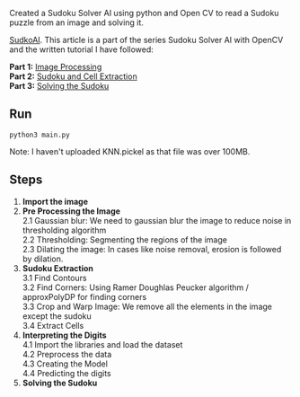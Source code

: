 Created a Sudoku Solver AI using python and Open CV to read a Sudoku puzzle from an image and solving it. 

[SudkoAI](https://becominghuman.ai/image-processing-sudokuai-opencv-45380715a629). This article is a part of the series Sudoku Solver AI with OpenCV and the written tutorial I have followed:

**Part 1:** [Image Processing](https://becominghuman.ai/image-processing-sudokuai-opencv-45380715a629) \
**Part 2:** [Sudoku and Cell Extraction](https://becominghuman.ai/sudoku-and-cell-extraction-sudokuai-opencv-38b603066066) \
**Part 3:** [Solving the Sudoku](https://becominghuman.ai/part-3-solving-the-sudoku-ai-solver-13f64a090922)


## Run
```
python3 main.py
```
Note: I haven't uploaded KNN.pickel as that file was over 100MB.

## Steps
1. **Import the image**
2. **Pre Processing the Image** \
   2.1 Gaussian blur: We need to gaussian blur the image to reduce noise in thresholding algorithm \
   2.2 Thresholding: Segmenting the regions of the image \
   2.3 Dilating the image: In cases like noise removal, erosion is followed by dilation.
3. **Sudoku Extraction** \
3.1 Find Contours \
3.2 Find Corners: Using Ramer Doughlas Peucker algorithm / approxPolyDP for finding corners \
3.3 Crop and Warp Image: We remove all the elements in the image except the sudoku \
3.4 Extract Cells 
4. **Interpreting the Digits** \
4.1 Import the libraries and load the dataset \
4.2 Preprocess the data \
4.3 Creating the Model \
4.4 Predicting the digits
5. **Solving the Sudoku**
